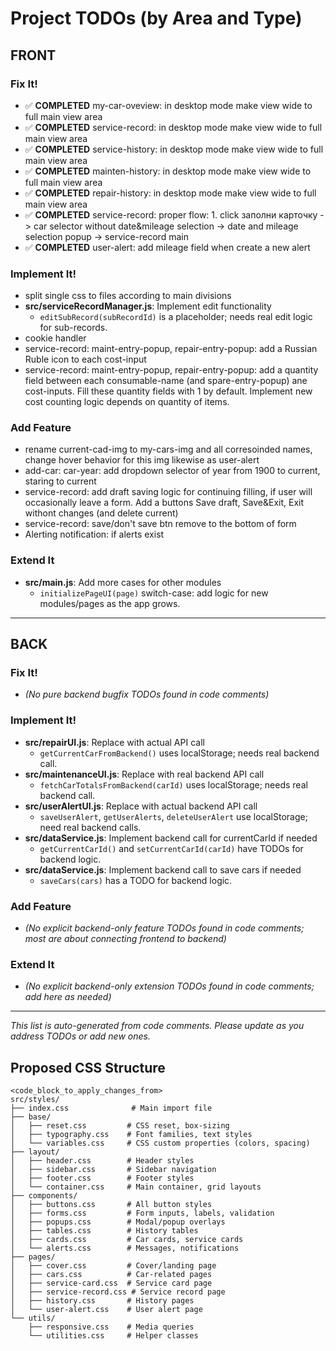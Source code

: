 
# Project TODOs (by Area and Type)

## FRONT

### Fix It!
- ✅ **COMPLETED** my-car-oveview: in desktop mode make view wide to full main view area
- ✅ **COMPLETED** service-record: in desktop mode make view wide to full main view area  
- ✅ **COMPLETED** service-history: in desktop mode make view wide to full main view area
- ✅ **COMPLETED** mainten-history: in desktop mode make view wide to full main view area
- ✅ **COMPLETED** repair-history: in desktop mode make view wide to full main view area
- ✅ **COMPLETED** service-record: proper flow: 1. click заполни карточку -> car selector without date&mileage selection -> date and mileage selection popup -> service-record main 
- ✅ **COMPLETED** user-alert: add mileage field when create a new alert

### Implement It!
- split single css to files according to main divisions
- **src/serviceRecordManager.js**: Implement edit functionality  
  - `editSubRecord(subRecordId)` is a placeholder; needs real edit logic for sub-records.
- cookie handler
- service-record: maint-entry-popup, repair-entry-popup: add a Russian Ruble icon to each cost-input
- service-record: maint-entry-popup, repair-entry-popup: add a quantity field between each consumable-name (and spare-entry-popup) ane cost-inputs. Fill these quantity fields with 1 by default. Implement new cost counting logic depends on quantity of items.

### Add Feature
- rename current-cad-img to my-cars-img and all corresoinded names, change hover behavior for this img likewise as user-alert
- add-car: car-year: add dropdown selector of year from 1900 to current, staring to current
- service-record: add draft saving logic for continuing filling, if user will occasionally leave a form. Add a buttons Save draft, Save&Exit, Exit withont changes (and delete current)
- service-record: save/don't save btn remove to the bottom of form
- Alerting notification: if alerts exist

### Extend It
- **src/main.js**: Add more cases for other modules  
  - `initializePageUI(page)` switch-case: add logic for new modules/pages as the app grows.

---

## BACK

### Fix It!
- *(No pure backend bugfix TODOs found in code comments)*

### Implement It!
- **src/repairUI.js**: Replace with actual API call  
  - `getCurrentCarFromBackend()` uses localStorage; needs real backend call.
- **src/maintenanceUI.js**: Replace with real backend API call  
  - `fetchCarTotalsFromBackend(carId)` uses localStorage; needs real backend call.
- **src/userAlertUI.js**: Replace with actual backend API call  
  - `saveUserAlert`, `getUserAlerts`, `deleteUserAlert` use localStorage; need real backend calls.
- **src/dataService.js**: Implement backend call for currentCarId if needed  
  - `getCurrentCarId()` and `setCurrentCarId(carId)` have TODOs for backend logic.
- **src/dataService.js**: Implement backend call to save cars if needed  
  - `saveCars(cars)` has a TODO for backend logic.

### Add Feature
- *(No explicit backend-only feature TODOs found in code comments; most are about connecting frontend to backend)*

### Extend It
- *(No explicit backend-only extension TODOs found in code comments; add here as needed)*

---

*This list is auto-generated from code comments. Please update as you address TODOs or add new ones.* 

## **Proposed CSS Structure**

```
<code_block_to_apply_changes_from>
src/styles/
├── index.css              # Main import file
├── base/
│   ├── reset.css         # CSS reset, box-sizing
│   ├── typography.css    # Font families, text styles
│   └── variables.css     # CSS custom properties (colors, spacing)
├── layout/
│   ├── header.css        # Header styles
│   ├── sidebar.css       # Sidebar navigation
│   ├── footer.css        # Footer styles
│   └── container.css     # Main container, grid layouts
├── components/
│   ├── buttons.css       # All button styles
│   ├── forms.css         # Form inputs, labels, validation
│   ├── popups.css        # Modal/popup overlays
│   ├── tables.css        # History tables
│   ├── cards.css         # Car cards, service cards
│   └── alerts.css        # Messages, notifications
├── pages/
│   ├── cover.css         # Cover/landing page
│   ├── cars.css          # Car-related pages
│   ├── service-card.css  # Service card page
│   ├── service-record.css # Service record page
│   ├── history.css       # History pages
│   └── user-alert.css    # User alert page
└── utils/
    ├── responsive.css    # Media queries
    └── utilities.css     # Helper classes
```